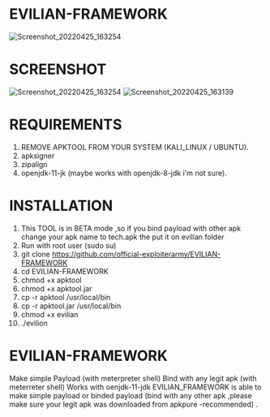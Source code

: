 # EVILIAN-FRAMEWORK
![Screenshot_20220425_163254](https://user-images.githubusercontent.com/102639409/165077681-c3a8b505-6a7f-4269-9732-835fa7544c18.png)

# SCREENSHOT
![Screenshot_20220425_163254](https://user-images.githubusercontent.com/102639409/165077263-100deacc-92d0-44bc-9110-3774dddc5105.png)
![Screenshot_20220425_163139](https://user-images.githubusercontent.com/102639409/165077336-a5a1b418-0971-40a0-b4cf-d12c37c3c0a5.png)

# REQUIREMENTS
1) REMOVE APKTOOL FROM YOUR SYSTEM (KALI_LINUX / UBUNTU).
2) apksigner
3) zipalign
4) openjdk-11-jk (maybe works with openjdk-8-jdk i'm not sure).

# INSTALLATION
1) This TOOL is in BETA mode ,so if you bind payload with other apk change your apk name to tech.apk the put it on evilian folder
2) Run with root user (sudo su)
3) git clone https://github.com/official-exploiterarmy/EVILIAN-FRAMEWORK 
4) cd EVILIAN-FRAMEWORK  
5) chmod +x apktool 
6) chmod +x apktool.jar 
7) cp -r apktool /usr/local/bin
8) cp -r apktool.jar /usr/local/bin
9) chmod +x evilian
10) ./evilion

# EVILIAN-FRAMEWORK
Make simple Payload (with meterpreter shell)
Bind with any legit apk (with meterreter shell)
Works with oenjdk-11-jdk
EVILIAN_FRAMEWORK is able to make simple payload or binded payload (bind with any other apk ,please make sure your legit apk was downloaded from apkpure -recommended) .
